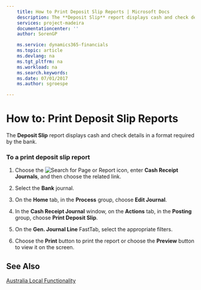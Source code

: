 ```yaml
---
    title: How to Print Deposit Slip Reports | Microsoft Docs
    description: The **Deposit Slip** report displays cash and check details in a format required by the bank.
    services: project-madeira
    documentationcenter: ''
    author: SorenGP

    ms.service: dynamics365-financials
    ms.topic: article
    ms.devlang: na
    ms.tgt_pltfrm: na
    ms.workload: na
    ms.search.keywords:
    ms.date: 07/01/2017
    ms.author: sgroespe

---
```

# How to: Print Deposit Slip Reports
The **Deposit Slip** report displays cash and check details in a format required by the bank.  
  
### To a print deposit slip report  
  
1.  Choose the ![Search for Page or Report](media/ui-search/search_small.png "Search for Page or Report icon") icon, enter **Cash Receipt Journals**, and then choose the related link.  
  
2.  Select the **Bank** journal.  
  
3.  On the **Home** tab, in the **Process** group, choose **Edit Journal**.  
  
4.  In the **Cash Receipt Journal** window, on the **Actions** tab, in the **Posting** group, choose **Print Deposit Slip**.  
  
5.  On the **Gen. Journal Line** FastTab, select the appropriate filters.  
  
6.  Choose the **Print** button to print the report or choose the **Preview** button to view it on the screen.  
  
## See Also  
 [Australia Local Functionality](../Australia/australia-local-functionality.md)
